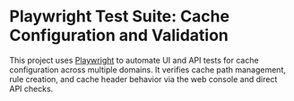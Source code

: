 # Playwright Test Suite: Cache Configuration and Validation

This project uses [Playwright](https://playwright.dev/) to automate UI and API tests for cache configuration across multiple domains. It verifies cache path management, rule creation, and cache header behavior via the web console and direct API checks.

